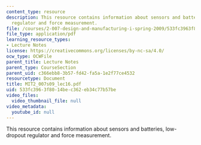 ```yaml
---
content_type: resource
description: This resource contains information about sensors and batteries, low-dropout
  regulator and force measurement.
file: /courses/2-007-design-and-manufacturing-i-spring-2009/533fc3963f8014bec362eb34c77b57be_MIT2_007s09_lec16.pdf
file_type: application/pdf
learning_resource_types:
- Lecture Notes
license: https://creativecommons.org/licenses/by-nc-sa/4.0/
ocw_type: OCWFile
parent_title: Lecture Notes
parent_type: CourseSection
parent_uid: c366ebb8-3b57-fd42-fa5a-1e2f77ce4532
resourcetype: Document
title: MIT2_007s09_lec16.pdf
uid: 533fc396-3f80-14be-c362-eb34c77b57be
video_files:
  video_thumbnail_file: null
video_metadata:
  youtube_id: null
---
```

This resource contains information about sensors and batteries, low-dropout regulator and force measurement.